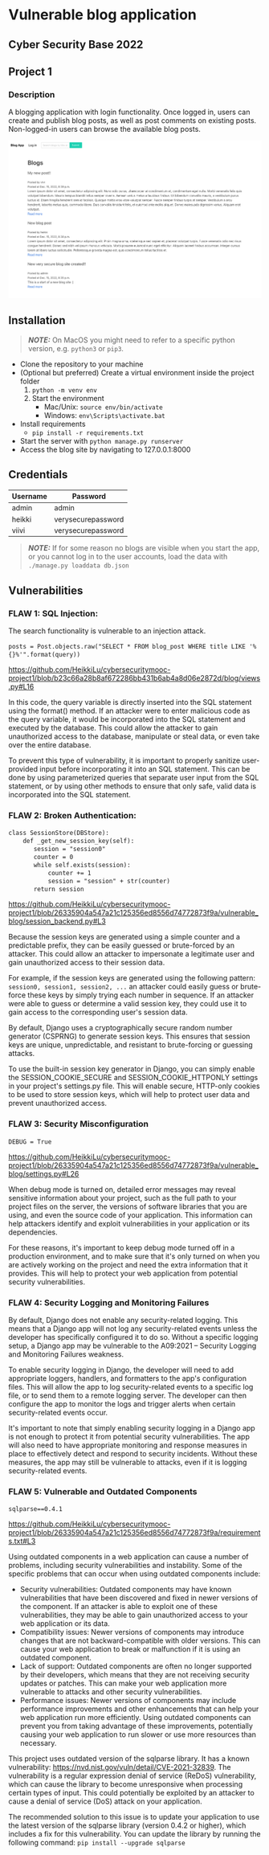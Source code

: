 # Vulnerable blog application
## Cyber Security Base 2022
## Project 1

### Description
A blogging application with login functionality. Once logged in, users can create and publish blog posts, as well as post comments on existing posts. Non-logged-in users can browse the available blog posts.

![Blog site frontpage](/img/frontpage.png)

## Installation
> **_NOTE:_**  On MacOS you might need to refer to a specific python version, e.g. `python3` or `pip3`.
- Clone the repository to your machine
- (Optional but preferred) Create a virtual environment inside the project folder
  1. `python -m venv env`
  2. Start the environment
      - Mac/Unix: `source env/bin/activate`
      - Windows: `env\Scripts\activate.bat`   
- Install requirements
  - `pip install -r requirements.txt`
- Start the server with `python manage.py runserver`
- Access the blog site by navigating to 127.0.0.1:8000

## Credentials

| Username       | Password          | 
|---------------|------------------|
| admin | admin |
| heikki        | verysecurepassword           |
| viivi        | verysecurepassword           |

> **_NOTE:_**  If for some reason no blogs are visible when you start the app, or you cannot log in to the user accounts, load the data with `./manage.py loaddata db.json`


## Vulnerabilities


### FLAW 1: SQL Injection:
The search functionality is vulnerable to an injection attack. 
```
posts = Post.objects.raw("SELECT * FROM blog_post WHERE title LIKE '%{}%'".format(query))
```
https://github.com/HeikkiLu/cybersecuritymooc-project1/blob/b23c66a28b8af672286bb431b6ab4a8d06e2872d/blog/views.py#L16

In this code, the query variable is directly inserted into the SQL statement using the format() method. If an attacker were to enter malicious code as the query variable, it would be incorporated into the SQL statement and executed by the database. This could allow the attacker to gain unauthorized access to the database, manipulate or steal data, or even take over the entire database.

To prevent this type of vulnerability, it is important to properly sanitize user-provided input before incorporating it into an SQL statement. This can be done by using parameterized queries that separate user input from the SQL statement, or by using other methods to ensure that only safe, valid data is incorporated into the SQL statement.

### FLAW 2: Broken Authentication:
```
class SessionStore(DBStore):
    def _get_new_session_key(self):
       session = "session0"
       counter = 0
       while self.exists(session):
           counter += 1
           session = "session" + str(counter)
       return session
```
https://github.com/HeikkiLu/cybersecuritymooc-project1/blob/26335904a547a21c125356ed8556d74772873f9a/vulnerable_blog/session_backend.py#L3

Because the session keys are generated using a simple counter and a predictable prefix, they can be easily guessed or brute-forced by an attacker. This could allow an attacker to impersonate a legitimate user and gain unauthorized access to their session data.

For example, if the session keys are generated using the following pattern:
`session0, session1, session2, ...` an attacker could easily guess or brute-force these keys by simply trying each number in sequence. If an attacker were able to guess or determine a valid session key, they could use it to gain access to the corresponding user's session data.

By default, Django uses a cryptographically secure random number generator (CSPRNG) to generate session keys. This ensures that session keys are unique, unpredictable, and resistant to brute-forcing or guessing attacks.

To use the built-in session key generator in Django, you can simply enable the SESSION_COOKIE_SECURE and SESSION_COOKIE_HTTPONLY settings in your project's settings.py file. This will enable secure, HTTP-only cookies to be used to store session keys, which will help to protect user data and prevent unauthorized access.

### FLAW 3: Security Misconfiguration
```
DEBUG = True
```
https://github.com/HeikkiLu/cybersecuritymooc-project1/blob/26335904a547a21c125356ed8556d74772873f9a/vulnerable_blog/settings.py#L26

When debug mode is turned on, detailed error messages may reveal sensitive information about your project, such as the full path to your project files on the server, the versions of software libraries that you are using, and even the source code of your application. This information can help attackers identify and exploit vulnerabilities in your application or its dependencies.

For these reasons, it's important to keep debug mode turned off in a production environment, and to make sure that it's only turned on when you are actively working on the project and need the extra information that it provides. This will help to protect your web application from potential security vulnerabilities.


### FLAW 4: Security Logging and Monitoring Failures
By default, Django does not enable any security-related logging. This means that a Django app will not log any security-related events unless the developer has specifically configured it to do so. Without a specific logging setup, a Django app may be vulnerable to the A09:2021 – Security Logging and Monitoring Failures weakness.

To enable security logging in Django, the developer will need to add appropriate loggers, handlers, and formatters to the app's configuration files. This will allow the app to log security-related events to a specific log file, or to send them to a remote logging server. The developer can then configure the app to monitor the logs and trigger alerts when certain security-related events occur.

It's important to note that simply enabling security logging in a Django app is not enough to protect it from potential security vulnerabilities. The app will also need to have appropriate monitoring and response measures in place to effectively detect and respond to security incidents. Without these measures, the app may still be vulnerable to attacks, even if it is logging security-related events.

### FLAW 5: Vulnerable and Outdated Components
```
sqlparse==0.4.1
```
https://github.com/HeikkiLu/cybersecuritymooc-project1/blob/26335904a547a21c125356ed8556d74772873f9a/requirements.txt#L3

Using outdated components in a web application can cause a number of problems, including security vulnerabilities and instability. Some of the specific problems that can occur when using outdated components include:

- Security vulnerabilities: Outdated components may have known vulnerabilities that have been discovered and fixed in newer versions of the component. If an attacker is able to exploit one of these vulnerabilities, they may be able to gain unauthorized access to your web application or its data.
- Compatibility issues: Newer versions of components may introduce changes that are not backward-compatible with older versions. This can cause your web application to break or malfunction if it is using an outdated component.
- Lack of support: Outdated components are often no longer supported by their developers, which means that they are not receiving security updates or patches. This can make your web application more vulnerable to attacks and other security vulnerabilities.
- Performance issues: Newer versions of components may include performance improvements and other enhancements that can help your web application run more efficiently. Using outdated components can prevent you from taking advantage of these improvements, potentially causing your web application to run slower or use more resources than necessary.

This project uses outdated version of the sqlparse library. It has a known vulnerability: https://nvd.nist.gov/vuln/detail/CVE-2021-32839. The vulnerability is a regular expression denial of service (ReDoS) vulnerability, which can cause the library to become unresponsive when processing certain types of input. This could potentially be exploited by an attacker to cause a denial of service (DoS) attack on your application.

The recommended solution to this issue is to update your application to use the latest version of the sqlparse library (version 0.4.2 or higher), which includes a fix for this vulnerability. You can update the library by running the following command: `pip install --upgrade sqlparse`

